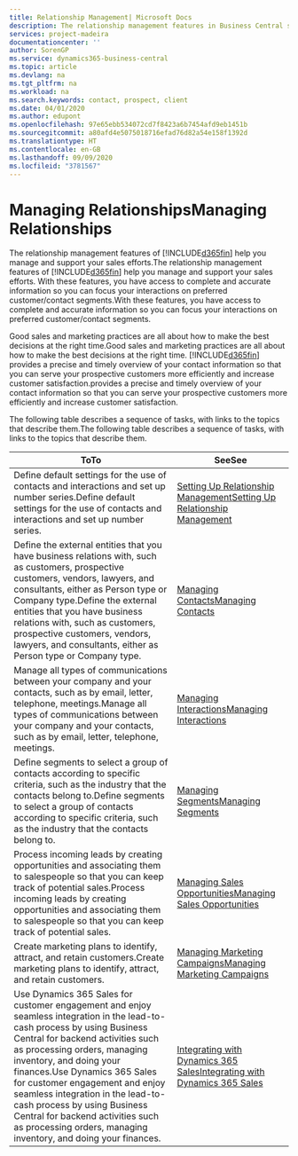 ```yaml
---
title: Relationship Management| Microsoft Docs
description: The relationship management features in Business Central support your sales efforts and let you access information about contacts and prospects so you can serve customers efficiently.
services: project-madeira
documentationcenter: ''
author: SorenGP
ms.service: dynamics365-business-central
ms.topic: article
ms.devlang: na
ms.tgt_pltfrm: na
ms.workload: na
ms.search.keywords: contact, prospect, client
ms.date: 04/01/2020
ms.author: edupont
ms.openlocfilehash: 97e65ebb534072cd7f8423a6b7454afd9eb1451b
ms.sourcegitcommit: a80afd4e5075018716efad76d82a54e158f1392d
ms.translationtype: HT
ms.contentlocale: en-GB
ms.lasthandoff: 09/09/2020
ms.locfileid: "3781567"
---
```

# <a name="managing-relationships"></a><span data-ttu-id="8b7cc-103">Managing Relationships</span><span class="sxs-lookup"><span data-stu-id="8b7cc-103">Managing Relationships</span></span>
<span data-ttu-id="8b7cc-104">The relationship management features of [!INCLUDE[d365fin](includes/d365fin_md.md)] help you manage and support your sales efforts.</span><span class="sxs-lookup"><span data-stu-id="8b7cc-104">The relationship management features of [!INCLUDE[d365fin](includes/d365fin_md.md)] help you manage and support your sales efforts.</span></span> <span data-ttu-id="8b7cc-105">With these features, you have access to complete and accurate information so you can focus your interactions on preferred customer/contact segments.</span><span class="sxs-lookup"><span data-stu-id="8b7cc-105">With these features, you have access to complete and accurate information so you can focus your interactions on preferred customer/contact segments.</span></span>

<span data-ttu-id="8b7cc-106">Good sales and marketing practices are all about how to make the best decisions at the right time.</span><span class="sxs-lookup"><span data-stu-id="8b7cc-106">Good sales and marketing practices are all about how to make the best decisions at the right time.</span></span> [!INCLUDE[d365fin](includes/d365fin_md.md)] <span data-ttu-id="8b7cc-107">provides a precise and timely overview of your contact information so that you can serve your prospective customers more efficiently and increase customer satisfaction.</span><span class="sxs-lookup"><span data-stu-id="8b7cc-107">provides a precise and timely overview of your contact information so that you can serve your prospective customers more efficiently and increase customer satisfaction.</span></span>

<span data-ttu-id="8b7cc-108">The following table describes a sequence of tasks, with links to the topics that describe them.</span><span class="sxs-lookup"><span data-stu-id="8b7cc-108">The following table describes a sequence of tasks, with links to the topics that describe them.</span></span>  

| <span data-ttu-id="8b7cc-109">To</span><span class="sxs-lookup"><span data-stu-id="8b7cc-109">To</span></span> | <span data-ttu-id="8b7cc-110">See</span><span class="sxs-lookup"><span data-stu-id="8b7cc-110">See</span></span> |
| --- | --- |
|<span data-ttu-id="8b7cc-111">Define default settings for the use of contacts and interactions and set up number series.</span><span class="sxs-lookup"><span data-stu-id="8b7cc-111">Define default settings for the use of contacts and interactions and set up number series.</span></span>|[<span data-ttu-id="8b7cc-112">Setting Up Relationship Management</span><span class="sxs-lookup"><span data-stu-id="8b7cc-112">Setting Up Relationship Management</span></span>](marketing-setup-marketing.md)|
|<span data-ttu-id="8b7cc-113">Define the external entities that you have business relations with, such as customers, prospective customers, vendors, lawyers, and consultants, either as Person type or Company type.</span><span class="sxs-lookup"><span data-stu-id="8b7cc-113">Define the external entities that you have business relations with, such as customers, prospective customers, vendors, lawyers, and consultants, either as Person type or Company type.</span></span>|[<span data-ttu-id="8b7cc-114">Managing Contacts</span><span class="sxs-lookup"><span data-stu-id="8b7cc-114">Managing Contacts</span></span>](marketing-contacts.md)|
|<span data-ttu-id="8b7cc-115">Manage all types of communications between your company and your contacts, such as by email, letter, telephone, meetings.</span><span class="sxs-lookup"><span data-stu-id="8b7cc-115">Manage all types of communications between your company and your contacts, such as by email, letter, telephone, meetings.</span></span>|[<span data-ttu-id="8b7cc-116">Managing Interactions</span><span class="sxs-lookup"><span data-stu-id="8b7cc-116">Managing Interactions</span></span>](marketing-interactions.md)|
|<span data-ttu-id="8b7cc-117">Define segments to select a group of contacts according to specific criteria, such as the industry that the contacts belong to.</span><span class="sxs-lookup"><span data-stu-id="8b7cc-117">Define segments to select a group of contacts according to specific criteria, such as the industry that the contacts belong to.</span></span>|[<span data-ttu-id="8b7cc-118">Managing Segments</span><span class="sxs-lookup"><span data-stu-id="8b7cc-118">Managing Segments</span></span>](marketing-segments.md)|
|<span data-ttu-id="8b7cc-119">Process incoming leads by creating opportunities and associating them to salespeople so that you can keep track of potential sales.</span><span class="sxs-lookup"><span data-stu-id="8b7cc-119">Process incoming leads by creating opportunities and associating them to salespeople so that you can keep track of potential sales.</span></span>|[<span data-ttu-id="8b7cc-120">Managing Sales Opportunities</span><span class="sxs-lookup"><span data-stu-id="8b7cc-120">Managing Sales Opportunities</span></span>](marketing-manage-sales-opportunities.md)|
|<span data-ttu-id="8b7cc-121">Create marketing plans to identify, attract, and retain customers.</span><span class="sxs-lookup"><span data-stu-id="8b7cc-121">Create marketing plans to identify, attract, and retain customers.</span></span>|[<span data-ttu-id="8b7cc-122">Managing Marketing Campaigns</span><span class="sxs-lookup"><span data-stu-id="8b7cc-122">Managing Marketing Campaigns</span></span>](marketing-campaigns.md)|
|<span data-ttu-id="8b7cc-123">Use Dynamics 365 Sales for customer engagement and enjoy seamless integration in the lead-to-cash process by using Business Central for backend activities such as processing orders, managing inventory, and doing your finances.</span><span class="sxs-lookup"><span data-stu-id="8b7cc-123">Use Dynamics 365 Sales for customer engagement and enjoy seamless integration in the lead-to-cash process by using Business Central for backend activities such as processing orders, managing inventory, and doing your finances.</span></span>|[<span data-ttu-id="8b7cc-124">Integrating with Dynamics 365 Sales</span><span class="sxs-lookup"><span data-stu-id="8b7cc-124">Integrating with Dynamics 365 Sales</span></span>](marketing-integrate-dynamicscrm.md)|
